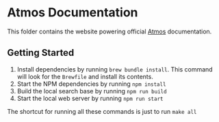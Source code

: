 # Atmos Documentation

This folder contains the website powering official [Atmos](https://atmos.tools) documentation.

## Getting Started

1. Install dependencies by running `brew bundle install`. This command will look for the `Brewfile` and install its
   contents.
2. Start the NPM dependencies by running `npm install`
3. Build the local search base by running `npm run build`
4. Start the local web server by running `npm run start`

The shortcut for running all these commands is just to run `make all`
